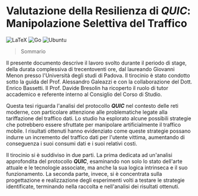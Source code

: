 # Valutazione della Resilienza di  **_QUIC_**: Manipolazione Selettiva del Traffico
![LaTeX](https://img.shields.io/badge/latex-%23008080.svg?style=for-the-badge&logo=latex&logoColor=white)
![Go](https://img.shields.io/badge/go-%2300ADD8.svg?style=for-the-badge&logo=go&logoColor=white)
![Ubuntu](https://img.shields.io/badge/Ubuntu-E95420?style=for-the-badge&logo=ubuntu&logoColor=white)

> Sommario

Il presente documento descrive il lavoro svolto durante il periodo di stage, della durata complessiva di trecentoventi ore, dal laureando Giovanni Menon presso l'Università degli studi di Padova.
Il tirocinio è stato condotto sotto la guida del Prof. Alessandro Galeazzi e con la collaborazione del Dott. Enrico Bassetti.
Il Prof. Davide Bresolin ha ricoperto il ruolo di tutor accademico e referente interno al Consiglio del Corso di Studio.

Questa tesi riguarda l'analisi del protocollo **_QUIC_** nel contesto delle reti moderne, 
con particolare attenzione alle problematiche legate alla tariffazione del traffico dati. Lo studio ha esplorato alcune possibili strategie che potrebbero
essere sfruttate per manipolare artificialmente il traffico mobile. 
I risultati ottenuti hanno evidenziato come queste strategie possano indurre un incremento del traffico dati per l'utente vittima, aumentando di conseguenza i suoi consumi dati e i suoi relativi costi. 

Il tirocinio si è suddiviso in due parti.
La prima dedicata ad un'analisi approfondita del protocollo **_QUIC_**, esaminando non solo lo stato dell'arte attuale e le tecnologie associate, ma anche la sua logica intrinseca e il suo funzionamento.
La seconda parte, invece, si è concentrata sulla progettazione e realizzazione degli esperimenti volti a testare le strategie identificate, terminando nella raccolta e nell'analisi dei risultati ottenuti.
